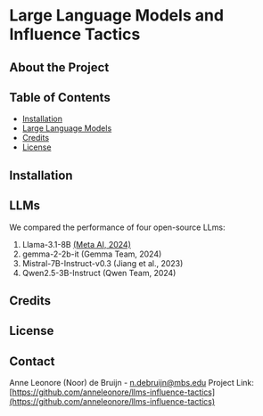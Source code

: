 # Large Language Models and Influence Tactics

## About the Project

## Table of Contents 

- [Installation](#installation)
- [Large Language Models](#LLMs)
- [Credits](#credits)
- [License](#license)

## Installation

## LLMs
We compared the performance of four open-source LLms:
1. Llama-3.1-8B [(Meta AI, 2024)](https://huggingface.co/meta-llama/Llama-3.1-8B)
2. gemma-2-2b-it (Gemma Team, 2024)
3. Mistral-7B-Instruct-v0.3 (Jiang et al., 2023)
4. Qwen2.5-3B-Instruct (Qwen Team, 2024)

## Credits

## License


## Contact
Anne Leonore (Noor) de Bruijn - n.debruijn@mbs.edu
Project Link: [https://github.com/anneleonore/llms-influence-tactics](https://github.com/anneleonore/llms-influence-tactics)
